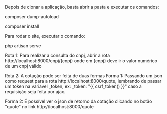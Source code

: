 Depois de clonar a aplicação, basta abrir a pasta e executar os comandos:

composer dump-autoload

composer install

Para rodar o site, executar o comando:

php artisan serve

Rota 1:
Para realizar a consulta do cnpj, abrir a rota http://localhost:8000/cnpj/{cnpj}
onde em {cnpj} deve ir o valor numérico de um cnpj válido

Rota 2:
A cotação pode ser feita de duas formas
Forma 1: Passando um json como request para a rota http://localhost:8000/quote, lembrando de passar um token na variavel _token, ex: _token: "{{ csrf_token() }}" caso a requisição seja feita por ajax.

Forma 2: É possível ver o json de retorno da cotação clicando no botão "quote" no link http://localhost:8000/quote

